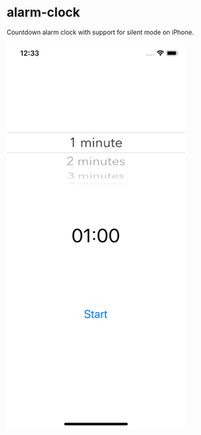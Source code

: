 # alarm-clock
Countdown alarm clock with support for silent mode on iPhone.

<img src="screenshot.png" width="400" alt="Screenshot"/> 

